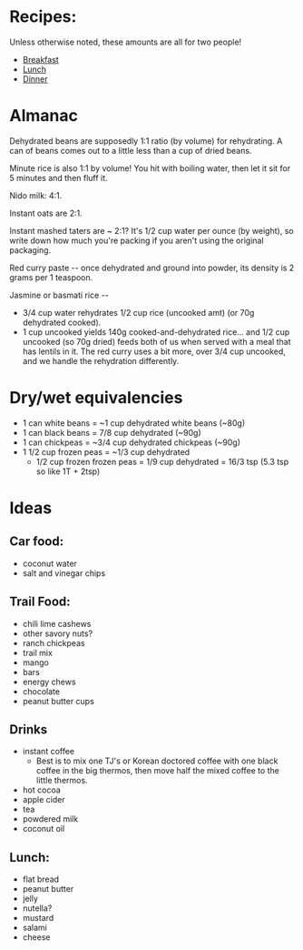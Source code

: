 # Recipes:

Unless otherwise noted, these amounts are all for two people!

- [Breakfast](./breakfast.md)
- [Lunch](./lunch.md)
- [Dinner](./dinner.md)

# Almanac

Dehydrated beans are supposedly 1:1 ratio (by volume) for rehydrating. A can of beans comes out to a little less than a cup of dried beans.

Minute rice is also 1:1 by volume! You hit with boiling water, then let it sit for 5 minutes and then fluff it.

Nido milk: 4:1.

Instant oats are 2:1.

Instant mashed taters are ~ 2:1? It's 1/2 cup water per ounce (by weight), so write down how much you're packing if you aren't using the original packaging.

Red curry paste -- once dehydrated and ground into powder, its density is 2 grams per 1 teaspoon.

Jasmine or basmati rice --
- 3/4 cup water rehydrates 1/2 cup rice (uncooked amt) (or 70g dehydrated cooked).
- 1 cup uncooked yields 140g cooked-and-dehydrated rice... and 1/2 cup uncooked (so 70g dried) feeds both of us when served with a meal that has lentils in it. The red curry uses a bit more, over 3/4 cup uncooked, and we handle the rehydration differently.


# Dry/wet equivalencies

- 1 can white beans = ~1 cup dehydrated white beans (~80g)
- 1 can black beans = 7/8 cup dehydrated (~90g)
- 1 can chickpeas = ~3/4 cup dehydrated chickpeas (~90g)
- 1 1/2 cup frozen peas = ~1/3 cup dehydrated
  - 1/2 cup frozen frozen peas = 1/9 cup dehydrated  = 16/3 tsp (5.3 tsp so like 1T + 2tsp)

# Ideas

Car food:
---

- coconut water
- salt and vinegar chips

Trail Food:
---

- chili lime cashews
- other savory nuts?
- ranch chickpeas
- trail mix
- mango
- bars
- energy chews
- chocolate
- peanut butter cups

Drinks
---

- instant coffee
    - Best is to mix one TJ's or Korean doctored coffee with one black coffee in the big thermos, then move half the mixed coffee to the little thermos.
- hot cocoa
- apple cider
- tea
- powdered milk
- coconut oil

Lunch:
---

- flat bread
- peanut butter
- jelly
- nutella?
- mustard
- salami
- cheese


